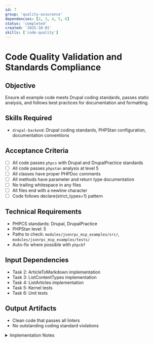 ```yaml
---
id: 7
group: 'quality-assurance'
dependencies: [2, 3, 4, 5, 6]
status: 'completed'
created: '2025-10-01'
skills: ['code-quality']
---
```


# Code Quality Validation and Standards Compliance

## Objective

Ensure all example code meets Drupal coding standards, passes static analysis, and follows best practices for documentation and formatting.

## Skills Required

- `drupal-backend`: Drupal coding standards, PHPStan configuration, documentation conventions

## Acceptance Criteria

- [ ] All code passes `phpcs` with Drupal and DrupalPractice standards
- [ ] All code passes `phpstan` analysis at level 5
- [ ] All classes have proper PHPDoc comments
- [ ] All methods have parameter and return type documentation
- [ ] No trailing whitespace in any files
- [ ] All files end with a newline character
- [ ] Code follows declare(strict_types=1) pattern

## Technical Requirements

- PHPCS standards: Drupal, DrupalPractice
- PHPStan level: 5
- Paths to check: `modules/jsonrpc_mcp_examples/src/`, `modules/jsonrpc_mcp_examples/tests/`
- Auto-fix where possible with `phpcbf`

## Input Dependencies

- Task 2: ArticleToMarkdown implementation
- Task 3: ListContentTypes implementation
- Task 4: ListArticles implementation
- Task 5: Kernel tests
- Task 6: Unit tests

## Output Artifacts

- Clean code that passes all linters
- No outstanding coding standard violations

<details>
<summary>Implementation Notes</summary>

### Validation Commands

Run these commands from the Drupal root directory:

```bash
# Check coding standards
vendor/bin/phpcs --standard=Drupal,DrupalPractice \
  modules/jsonrpc_mcp_examples/src/ \
  modules/jsonrpc_mcp_examples/tests/

# Auto-fix coding standards where possible
vendor/bin/phpcbf --standard=Drupal,DrupalPractice \
  modules/jsonrpc_mcp_examples/src/ \
  modules/jsonrpc_mcp_examples/tests/

# Run static analysis
vendor/bin/phpstan analyse \
  modules/jsonrpc_mcp_examples/src/ \
  --level=5

# Run all tests to ensure nothing broke
vendor/bin/phpunit --group jsonrpc_mcp_examples
```

### Common Issues to Fix

1. **Missing PHPDoc Comments**:

```php
// Bad
public function execute(ParameterBag $params): string {

// Good
/**
 * {@inheritdoc}
 */
public function execute(ParameterBag $params): string {
```

2. **Trailing Whitespace**:
   - Remove all trailing spaces at end of lines
   - Ensure single newline at end of each file

3. **Line Length**:
   - Keep lines under 80 characters where practical
   - Long attribute definitions can be split across lines

4. **Type Hints**:
   - Ensure all parameters have type hints
   - Ensure all return types are documented

5. **Imports**:
   - Remove unused use statements
   - Alphabetize use statements
   - Group by namespace (Drupal\Core, Drupal\jsonrpc, etc.)

### PHPStan Common Issues

1. **Property Type Declarations**:

```php
// Add promoted property types in constructor
public function __construct(
  array $configuration,
  string $plugin_id,
  $plugin_definition,
  protected EntityTypeManagerInterface $entityTypeManager,
) {
```

2. **Nullable Returns**:
   - Document when methods might return null
   - Use union types where appropriate (PHP 8.0+)

3. **Array Shapes**:
   - PHPStan may complain about array structures
   - Add `@return` annotations with array shapes if needed

### Documentation Standards

Each class should have:

- One-line summary
- Longer description if needed
- `@group` annotation for test classes

Each method should have:

- PHPDoc comment (or `{@inheritdoc}` for overrides)
- `@param` tags for complex parameters
- `@return` tag for non-obvious return types
- `@throws` tag if exceptions are thrown

### Checklist

Before marking this task complete:

- [ ] Run phpcs - zero violations
- [ ] Run phpcbf - apply auto-fixes
- [ ] Run phpstan - zero errors at level 5
- [ ] Run all tests - all passing
- [ ] Manual review: check all files have proper headers
- [ ] Manual review: verify no trailing whitespace
- [ ] Manual review: verify all files end with newline

### Iterative Fixing Process

1. Run phpcs, fix violations
2. Run phpcbf to auto-fix what's possible
3. Run phpcs again to verify
4. Run phpstan, fix errors
5. Run tests to ensure nothing broke
6. Repeat until clean

### Expected Output

All commands should complete with zero violations:

```bash
$ vendor/bin/phpcs --standard=Drupal modules/jsonrpc_mcp_examples/src/
$ # (no output = success)

$ vendor/bin/phpstan analyse modules/jsonrpc_mcp_examples/src/ --level=5
 [OK] No errors

$ vendor/bin/phpunit --group jsonrpc_mcp_examples
OK (10 tests, 25 assertions)
```

</details>

